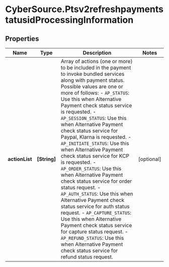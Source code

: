 # CyberSource.Ptsv2refreshpaymentstatusidProcessingInformation

## Properties
Name | Type | Description | Notes
------------ | ------------- | ------------- | -------------
**actionList** | **[String]** | Array of actions (one or more) to be included in the payment to invoke bundled services along with payment status.  Possible values are one or more of follows:   - `AP_STATUS`: Use this when Alternative Payment check status service is requested.   - `AP_SESSION_STATUS`: Use this when Alternative Payment check status service for Paypal, Klarna is requested.   - `AP_INITIATE_STATUS`: Use this when Alternative Payment check status service for KCP is requested.   - `AP_ORDER_STATUS`: Use this when Alternative Payment check status service for order status request.   - `AP_AUTH_STATUS`: Use this when Alternative Payment check status service for auth status request.   - `AP_CAPTURE_STATUS`: Use this when Alternative Payment check status service for capture status request.   - `AP_REFUND_STATUS`: Use this when Alternative Payment check status service for refund status request.  | [optional] 



